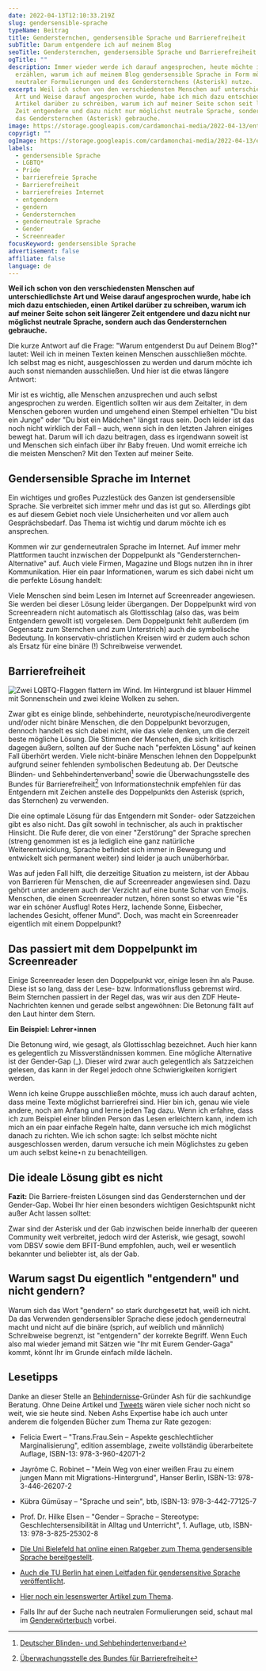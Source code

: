 ```yaml
---
date: 2022-04-13T12:10:33.219Z
slug: gendersensible-sprache
typeName: Beitrag
title: Gendersternchen, gendersensible Sprache und Barrierefreiheit
subTitle: Darum entgendere ich auf meinem Blog
seoTitle: Gendersternchen, gendersensible Sprache und Barrierefreiheit
ogTitle: ""
description: Immer wieder werde ich darauf angesprochen, heute möchte ich kurz
  erzählen, warum ich auf meinem Blog gendersensible Sprache in Form möglichst
  neutraler Formulierungen und des Gendersternchens (Asterisk) nutze.
excerpt: Weil ich schon von den verschiedensten Menschen auf unterschiedlichste
  Art und Weise darauf angesprochen wurde, habe ich mich dazu entschieden, einen
  Artikel darüber zu schreiben, warum ich auf meiner Seite schon seit längerer
  Zeit entgendere und dazu nicht nur möglichst neutrale Sprache, sondern auch
  das Gendersternchen (Asterisk) gebrauche.
image: https://storage.googleapis.com/cardamonchai-media/2022-04-13/entgendern-jpg-imagine-080818_46494f_1024_768/640.webp
copyrigt: ""
ogImage: https://storage.googleapis.com/cardamonchai-media/2022-04-13/entgendern-fb-jpg-imagine-3878d8_5d8bd0_1200_628/640.webp
labels:
  - gendersensible Sprache
  - LGBTQ*
  - Pride
  - barrierefreie Sprache
  - Barrierefreiheit
  - barrierefreies Internet
  - entgendern
  - gendern
  - Gendersternchen
  - genderneutrale Sprache
  - Gender
  - Screenreader
focusKeyword: gendersensible Sprache
advertisement: false
affiliate: false
language: de
---
```

**Weil ich schon von den verschiedensten Menschen auf unterschiedlichste Art und Weise darauf angesprochen wurde, habe ich mich dazu entschieden, einen Artikel darüber zu schreiben, warum ich auf meiner Seite schon seit längerer Zeit entgendere und dazu nicht nur möglichst neutrale Sprache, sondern auch das Gendersternchen gebrauche.**

Die kurze Antwort auf die Frage: "Warum entgenderst Du auf Deinem Blog?" lautet: Weil ich in meinen Texten keinen Menschen ausschließen möchte. Ich selbst mag es nicht, ausgeschlossen zu werden und darum möchte ich auch sonst niemanden ausschließen. Und hier ist die etwas längere Antwort:

Mir ist es wichtig, alle Menschen anzusprechen und auch selbst angesprochen zu werden. Eigentlich sollten wir aus dem Zeitalter, in dem Menschen geboren wurden und umgehend einen Stempel erhielten "Du bist ein Junge" oder "Du bist ein Mädchen" längst raus sein. Doch leider ist das noch nicht wirklich der Fall – auch, wenn sich in den letzten Jahren einiges bewegt hat. Darum will ich dazu beitragen, dass es irgendwann soweit ist und Menschen sich einfach über ihr Baby freuen. Und womit erreiche ich die meisten Menschen? Mit den Texten auf meiner Seite.

## Gendersensible Sprache im Internet

Ein wichtiges und großes Puzzlestück des Ganzen ist gendersensible Sprache. Sie verbreitet sich immer mehr und das ist gut so. Allerdings gibt es auf diesem Gebiet noch viele Unsicherheiten und vor allem auch Gesprächsbedarf. Das Thema ist wichtig und darum möchte ich es ansprechen.

Kommen wir zur genderneutralen Sprache im Internet. Auf immer mehr Plattformen taucht inzwischen der Doppelpunkt als "Gendersternchen-Alternative" auf. Auch viele Firmen, Magazine und Blogs nutzen ihn in ihrer Kommunikation. Hier ein paar Informationen, warum es sich dabei nicht um die perfekte Lösung handelt:

Viele Menschen sind beim Lesen im Internet auf Screenreader angewiesen. Sie werden bei dieser Lösung leider übergangen. Der Doppelpunkt wird von Screenreadern nicht automatisch als Glottisschlag (also das, was beim Entgendern gewollt ist) vorgelesen. Dem Doppelpunkt fehlt außerdem (im Gegensatz zum Sternchen und zum Unterstrich) auch die symbolische Bedeutung. In konservativ-christlichen Kreisen wird er zudem auch schon als Ersatz für eine binäre (!) Schreibweise verwendet. 

## Barrierefreiheit

![Zwei LQBTQ-Flaggen flattern im Wind. Im Hintergrund ist blauer Himmel mit Sonnenschein und zwei kleine Wolken zu sehen.](https://storage.googleapis.com/cardamonchai-media/2022-04-13/entgendern-1-jpg-imagine-5898f8_588cd8_1024_768/640.webp "Darum nutze ich gendersensible Sprache auf meinem Blog")

Zwar gibt es einige blinde, sehbehinderte, neurotypische/neurodivergente und/oder nicht binäre Menschen, die den Doppelpunkt bevorzugen, dennoch handelt es sich dabei nicht, wie das viele denken, um die derzeit beste mögliche Lösung. Die Stimmen der Menschen, die sich kritisch dagegen äußern, sollten auf der Suche nach "perfekten Lösung" auf keinen Fall überhört werden. Viele nicht-binäre Menschen lehnen den Doppelpunkt aufgrund seiner fehlenden symbolischen Bedeutung ab. Der Deutsche Blinden- und Sehbehindertenverband[^1] sowie die Überwachungsstelle des Bundes für Barrierefreiheit[^2] von Informationstechnik empfehlen für das Entgendern mit Zeichen anstelle des Doppelpunkts den Asterisk (sprich, das Sternchen) zu verwenden.

Die eine optimale Lösung für das Entgendern mit Sonder- oder Satzzeichen gibt es also nicht. Das gilt sowohl in technischer, als auch in praktischer Hinsicht. Die Rufe derer, die von einer "Zerstörung" der Sprache sprechen (streng genommen ist es ja lediglich eine ganz natürliche Weiterentwicklung, Sprache befindet sich immer in Bewegung und entwickelt sich permanent weiter) sind leider ja auch unüberhörbar.

Was auf jeden Fall hilft, die derzeitige Situation zu meistern, ist der Abbau von Barrieren für Menschen, die auf Screenreader angewiesen sind. Dazu gehört unter anderem auch der Verzicht auf eine bunte Schar von Emojis. Menschen, die einen Screenreader nutzen, hören sonst so etwas wie "Es war ein schöner Ausflug! Rotes Herz, lachende Sonne, Eisbecher, lachendes Gesicht, offener Mund". Doch, was macht ein Screenreader eigentlich mit einem Doppelpunkt?

## Das passiert mit dem Doppelpunkt im Screenreader

Einige Screenreader lesen den Doppelpunkt vor, einige lesen ihn als Pause. Diese ist so lang, dass der Lese- bzw. Informationsfluss gebremst wird. Beim Sternchen passiert in der Regel das, was wir aus den ZDF Heute-Nachrichten kennen und gerade selbst angewöhnen: Die Betonung fällt auf den Laut hinter dem Stern. 

**Ein Beispiel: Lehrer⋆innen**

Die Betonung wird, wie gesagt, als Glottisschlag bezeichnet. Auch hier kann es gelegentlich zu Missverständnissen kommen. Eine mögliche Alternative ist der Gender-Gap (_). Dieser wird zwar auch gelegentlich als Satzzeichen gelesen, das kann in der Regel jedoch ohne Schwierigkeiten korrigiert werden.

Wenn ich keine Gruppe ausschließen möchte, muss ich auch darauf achten, dass meine Texte möglichst barrierefrei sind. Hier bin ich, genau wie viele andere, noch am Anfang und lerne jeden Tag dazu. Wenn ich erfahre, dass ich zum Beispiel einer blinden Person das Lesen erleichtern kann, indem ich mich an ein paar einfache Regeln halte, dann versuche ich mich möglichst danach zu richten. Wie ich schon sagte: Ich selbst möchte nicht ausgeschlossen werden, darum versuche ich mein Möglichstes zu geben um auch selbst keine⋆n zu benachteiligen.

## Die ideale Lösung gibt es nicht

**Fazit:** Die Barriere-freisten Lösungen sind das Gendersternchen und der Gender-Gap. Wobei Ihr hier einen besonders wichtigen Gesichtspunkt nicht außer Acht lassen solltet:

Zwar sind der Asterisk und der Gab inzwischen beide innerhalb der queeren Community weit verbreitet, jedoch wird der Asterisk, wie gesagt, sowohl vom DBSV sowie dem BFIT-Bund empfohlen, auch, weil er wesentlich bekannter und beliebter ist, als der Gab.

## Warum sagst Du eigentlich "entgendern" und nicht gendern?

Warum sich das Wort "gendern" so stark durchgesetzt hat, weiß ich nicht. Da das Verwenden gendersensibler Sprache diese jedoch genderneutral macht und nicht auf die binäre (sprich, auf weiblich und männlich) Schreibweise begrenzt, ist "entgendern" der korrekte Begriff. Wenn Euch also mal wieder jemand mit Sätzen wie "Ihr mit Eurem Gender-Gaga" kommt, könnt Ihr im Grunde einfach milde lächeln.

## Lesetipps

Danke an dieser Stelle an [Behindernisse](https://be-hindernisse.org/)-Gründer Ash für die sachkundige Beratung. Ohne Deine Artikel und [Tweets](https://twitter.com/Ashducation) wären viele sicher noch nicht so weit, wie sie heute sind. Neben Ashs Expertise habe ich auch unter anderem die folgenden Bücher zum Thema zur Rate gezogen:

- Felicia Ewert – "Trans.Frau.Sein – Aspekte geschlechtlicher Marginalisierung", edition assemblage, zweite vollständig überarbeitete Auflage, ISBN-13: 978-3-960-42071-2

- Jayrôme C. Robinet – "Mein Weg von einer weißen Frau zu einem jungen Mann mit Migrations-Hintergrund", Hanser Berlin, ISBN-13: 978-3-446-26207-2

- Kübra Gümüsay – "Sprache und sein", btb, ISBN-13: 978-3-442-77125-7

- Prof. Dr. Hilke Elsen – "Gender – Sprache – Stereotype: Geschlechtersensibilität in Alltag und Unterricht", 1. Auflage, utb, ISBN-13: 978-3-825-25302-8

- [Die Uni Bielefeld hat online einen Ratgeber zum Thema gendersensible Sprache bereitgestellt](https://www.uni-bielefeld.de/verwaltung/refkom/gendern/richtlinien/).

- [Auch die TU Berlin hat einen Leitfaden für gendersensitive Sprache veröffentlicht](https://www.tu-berlin.de/fileadmin/a70100710_gleichstellung/Diversity_Allgemeines/KFG-Leitfaden_geschlechtersensible_Sprache.pdf).

- [Hier noch ein lesenswerter Artikel zum Thema](https://www.bizeps.or.at/realität-formt-sprache-formt-realität/).

- Falls Ihr auf der Suche nach neutralen Formulierungen seid, schaut mal im [Genderwörterbuch](https://geschicktgendern.de/) vorbei.

[^1]: [Deutscher Blinden- und Sehbehindertenverband](https://bbsb.org/mitmachen-und-unterstuetzen/spenden-finanzielle-unterstutzung/trotz-sehbehinderung-mitten-im-leben-ihre-hilfe-zaehlt/)
[^2]: [Überwachungsstelle des Bundes für Barrierefreiheit](https://www.bfit-bund.de/DE/Home/home_node.html)